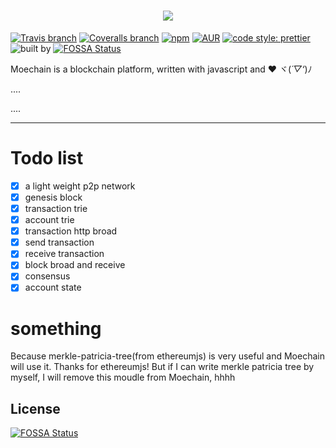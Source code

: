 <h1 align="center">
  <img src="https://avatars3.githubusercontent.com/u/30978707?s=120&v=4"  />
</h1>

[![Travis branch](https://img.shields.io/travis/Elvenisboy/Moechain/master.svg)](https://travis-ci.org/Elvenisboy/Moechain)
[![Coveralls branch](https://img.shields.io/coveralls/Elvenisboy/Moechain/master.svg)](https://coveralls.io/github/Elvenisboy/Moechain?branch=master) 
[![npm](https://img.shields.io/npm/v/npm.svg)](https://github.com/Elvenisboy/Moechain) 
[![AUR](https://img.shields.io/aur/license/yaourt.svg)](https://github.com/Elvenisboy/Moechain)
[![code style: prettier](https://img.shields.io/badge/code_style-prettier-ff69b4.svg)](#badge)
![built by](https://img.shields.io/badge/build%20by-Moechain-yellow.svg)
[![FOSSA Status](https://app.fossa.io/api/projects/git%2Bgithub.com%2FMoechain%2FMoechain.svg?type=shield)](https://app.fossa.io/projects/git%2Bgithub.com%2FMoechain%2FMoechain?ref=badge_shield)

Moechain is a blockchain platform, written with javascript and ❤ ヾ(*´▽‘*)ﾉ

....

....

-----

# Todo list

 - [x] a light weight p2p network
 - [x] genesis block 
 - [x] transaction trie
 - [x] account trie
 - [x] transaction http broad
 - [x] send transaction
 - [x] receive transaction
 - [x] block broad and receive
 - [x] consensus
 - [x] account state
 # something

 Because merkle-patricia-tree(from ethereumjs) is very useful and Moechain will use it. Thanks for ethereumjs! But if I can write merkle patricia tree by myself, I will remove this moudle from Moechain, hhhh
 
 


## License
[![FOSSA Status](https://app.fossa.io/api/projects/git%2Bgithub.com%2FMoechain%2FMoechain.svg?type=large)](https://app.fossa.io/projects/git%2Bgithub.com%2FMoechain%2FMoechain?ref=badge_large)